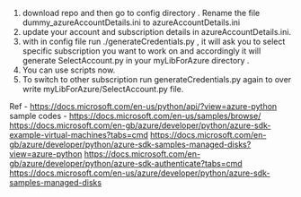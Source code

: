 1. download repo and then go to config directory . Rename the file dummy_azureAccountDetails.ini to azureAccountDetails.ini
2. update your account and subscription details in azureAccountDetails.ini.
3. with in config file run ./generateCredentials.py , it will ask you to select specific subscription you want to work on and accordingly it will generate SelectAccount.py in your myLibForAzure directory .
4. You can use scripts now.
5. To switch to other subscription run generateCredentials.py again to over write myLibForAzure/SelectAccount.py file. 


Ref - https://docs.microsoft.com/en-us/python/api/?view=azure-python
sample codes - https://docs.microsoft.com/en-us/samples/browse/
https://docs.microsoft.com/en-gb/azure/developer/python/azure-sdk-example-virtual-machines?tabs=cmd
https://docs.microsoft.com/en-gb/azure/developer/python/azure-sdk-samples-managed-disks?view=azure-python
https://docs.microsoft.com/en-gb/azure/developer/python/azure-sdk-authenticate?tabs=cmd
https://docs.microsoft.com/en-us/azure/developer/python/azure-sdk-samples-managed-disks
